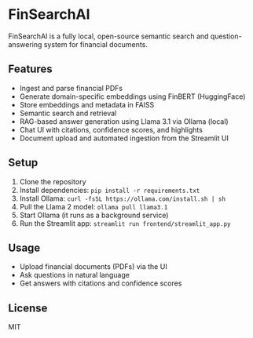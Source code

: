# FinSearchAI

FinSearchAI is a fully local, open-source semantic search and question-answering system for financial documents.

## Features

- Ingest and parse financial PDFs
- Generate domain-specific embeddings using FinBERT (HuggingFace)
- Store embeddings and metadata in FAISS
- Semantic search and retrieval
- RAG-based answer generation using Llama 3.1 via Ollama (local)
- Chat UI with citations, confidence scores, and highlights
- Document upload and automated ingestion from the Streamlit UI

## Setup

1. Clone the repository
2. Install dependencies: `pip install -r requirements.txt`
3. Install Ollama: `curl -fsSL https://ollama.com/install.sh | sh`
4. Pull the Llama 2 model: `ollama pull llama3.1`
5. Start Ollama (it runs as a background service)
6. Run the Streamlit app: `streamlit run frontend/streamlit_app.py`

## Usage

- Upload financial documents (PDFs) via the UI
- Ask questions in natural language
- Get answers with citations and confidence scores

## License

MIT

